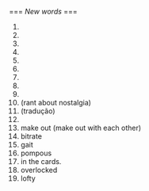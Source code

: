 === *New words* ===

1. 
2. 
8. 
9. 
10. 
11. 
12. 
13. 
14. 
15.  (rant about nostalgia)
16.  (tradução)
17. 
18. make out (make out with each other)
19. bitrate
20. gait
21. pompous
22. in the cards.
23. overlocked
24. lofty
